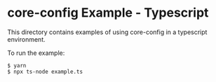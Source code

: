 # core-config Example - Typescript

This directory contains examples of using core-config in a typescript environment.

To run the example:

```shell
$ yarn
$ npx ts-node example.ts
```

